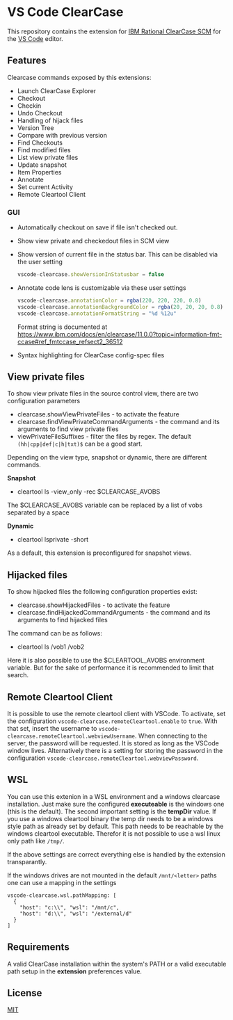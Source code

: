 # VS Code ClearCase

This repository contains the extension for [IBM Rational ClearCase SCM](http://www-03.ibm.com/software/products/en/clearcase) for the [VS Code](https://code.visualstudio.com) editor.

## Features

Clearcase commands exposed by this extensions:

- Launch ClearCase Explorer
- Checkout
- Checkin
- Undo Checkout
- Handling of hijack files
- Version Tree
- Compare with previous version
- Find Checkouts
- Find modified files
- List view private files
- Update snapshot
- Item Properties
- Annotate
- Set current Activity
- Remote Cleartool Client

### GUI

- Automatically checkout on save if file isn't checked out.
- Show view private and checkedout files in SCM view
- Show version of current file in the status bar. This can be disabled via the user setting

  ```TypeScript
  vscode-clearcase.showVersionInStatusbar = false
  ```

- Annotate code lens is customizable via these user settings

  ```TypeScript
  vscode-clearcase.annotationColor = rgba(220, 220, 220, 0.8)
  vscode-clearcase.annotationBackgroundColor = rgba(20, 20, 20, 0.8)
  vscode-clearcase.annotationFormatString = "%d %12u"
  ```

  Format string is documented at https://www.ibm.com/docs/en/clearcase/11.0.0?topic=information-fmt-ccase#ref_fmtccase_refsect2_36512

- Syntax highlighting for ClearCase config-spec files

## View private files

To show view private files in the source control view, there are two configuration parameters

- clearcase.showViewPrivateFiles - to activate the feature
- clearcase.findViewPrivateCommandArguments - the command and its arguments to find view private files
- viewPrivateFileSuffixes - filter the files by regex. The default `(hh|cpp|def|c|h|txt)$` can be a good start.

Depending on the view type, snapshot or dynamic, there are different commands.

**Snapshot**

- cleartool ls -view_only -rec $CLEARCASE_AVOBS

The $CLEARCASE_AVOBS variable can be replaced by a list of vobs separated by a space

**Dynamic**

- cleartool lsprivate -short

As a default, this extension is preconfigured for snapshot views.

## Hijacked files

To show hijacked files the following configuration properties exist:

- clearcase.showHijackedFiles - to activate the feature
- clearcase.findHijackedCommandArguments - the command and its arguments to find hijacked files

The command can be as follows:

- cleartool ls /vob1 /vob2

Here it is also possible to use the $CLEARTOOL_AVOBS environment variable. But for the sake of performance it is recommended to limit that search.

## Remote Cleartool Client

It is possible to use the remote cleartool client with VSCode. To activate, set the configuration `vscode-clearcase.remoteCleartool.enable` to `true`. With that set, insert the username to `vscode-clearcase.remoteCleartool.webviewUsername`. When connecting to the server, the password will be requested. It is stored as long as the VSCode window lives. Alternatively there is a setting for storing the password in the configuration `vscode-clearcase.remoteCleartool.webviewPassword`.

## WSL

You can use this extenion in a WSL environment and a windows clearcase installation. Just make sure the configured **executeable** is the windows one (this is the default). The second important setting is the **tempDir** value. If you use a windows cleartool binary the temp dir needs to be a windows style path as already set by default. This path needs to be reachable by the windows cleartool executable. Therefor it is not possible to use a wsl linux only path like `/tmp/`.

If the above settings are correct everything else is handled by the extension transparantly.

If the windows drives are not mounted in the default `/mnt/<letter>` paths one can use a mapping in the settings

```
vscode-clearcase.wsl.pathMapping: [
  {
    "host": "c:\\", "wsl": "/mnt/c",
    "host": "d:\\", "wsl": "/external/d"
  }
]
```

## Requirements

A valid ClearCase installation within the system's PATH or a valid executable path setup in the **extension** preferences value.

## License

[MIT](LICENSE)
